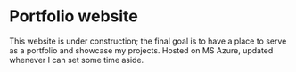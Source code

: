 # Portfolio website

This website is under construction; the final goal is to have a place to serve as a portfolio and showcase my projects. Hosted on MS Azure, updated whenever I can set some time aside.

